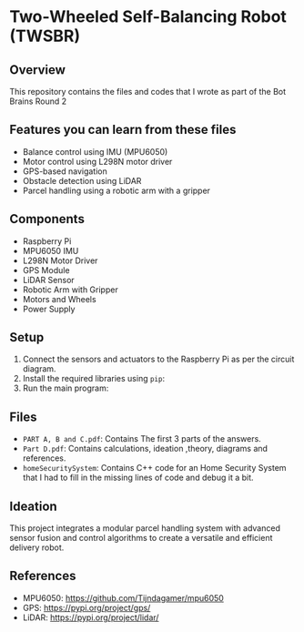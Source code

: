 # Two-Wheeled Self-Balancing Robot (TWSBR)

## Overview
This repository contains the files and codes that I wrote as part of the Bot Brains Round 2

## Features you can learn from these files
- Balance control using IMU (MPU6050)
- Motor control using L298N motor driver
- GPS-based navigation
- Obstacle detection using LiDAR
- Parcel handling using a robotic arm with a gripper

## Components
- Raspberry Pi
- MPU6050 IMU
- L298N Motor Driver
- GPS Module
- LiDAR Sensor
- Robotic Arm with Gripper
- Motors and Wheels
- Power Supply

## Setup
1. Connect the sensors and actuators to the Raspberry Pi as per the circuit diagram.
2. Install the required libraries using `pip`:
3. Run the main program:


## Files
- `PART A, B and C.pdf`: Contains The first 3 parts of the answers.
- `Part D.pdf`: Contains calculations, ideation ,theory, diagrams and references.
- `homeSecuritySystem`: Contains C++ code for an Home Security System that I had to fill in the missing lines of code and debug it a bit. 

## Ideation
This project integrates a modular parcel handling system with advanced sensor fusion and control algorithms to create a versatile and efficient delivery robot.

## References
- MPU6050: https://github.com/Tijndagamer/mpu6050
- GPS: https://pypi.org/project/gps/
- LiDAR: https://pypi.org/project/lidar/

